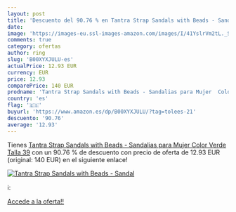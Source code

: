 ```yaml
---
layout: post
title: 'Descuento del 90.76 % en Tantra Strap Sandals with Beads - Sandal'
date: 
image: 'https://images-eu.ssl-images-amazon.com/images/I/41YslrVm2tL._SL200_.jpg'
comments: true
category: ofertas
author: ring
slug: 'B00XYXJULU-es'
actualPrice: 12.93 EUR
currency: EUR
price: 12.93
comparePrice: 140 EUR
prodname: 'Tantra Strap Sandals with Beads - Sandalias para Mujer  Color Verde  Talla 39'
country: 'es'
flag: '🇪🇸'
buyurl: 'https://www.amazon.es/dp/B00XYXJULU/?tag=tolees-21'
descuento: '90.76'
average: '12.93'
---
```


Tienes [Tantra Strap Sandals with Beads - Sandalias para Mujer  Color Verde  Talla 39](https://www.amazon.es/dp/B00XYXJULU/?tag=tolees-21) con un 90.76 % de descuento con precio de oferta de 12.93 EUR (original: 140 EUR) en el siguiente enlace!

[![Tantra Strap Sandals with Beads - Sandal](https://images-eu.ssl-images-amazon.com/images/I/41YslrVm2tL._SL200_.jpg)](https://www.amazon.es/dp/B00XYXJULU/?tag=tolees-21)

ℹ️:


[Accede a la oferta!!](https://www.amazon.es/dp/B00XYXJULU/?tag=tolees-21)
